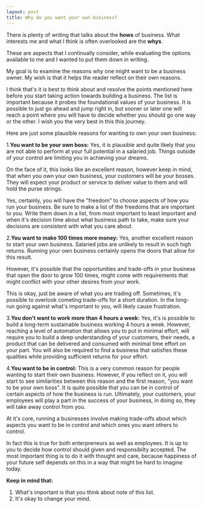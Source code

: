 ```yaml
---
layout: post
title: Why do you want your own business?
---
```


There is plenty of writing that talks about the **hows** of
business. What interests me and what I think is often overlooked are
the **whys**.


These are aspects that I continually consider, while evaluating the
options available to me and I wanted to put them down in writing.


My goal is to examine the reasons why one might want to be a business
owner. My wish is that it helps the reader reflect on their own
reasons.


I think that's it is best to think about and resolve the points
mentioned here before you start taking action towards building a
business. The list is important because it probes the foundational
values of your business. It is possible to just go ahead and jump
right in, but sooner or later one will reach a point where you will
have to decide whether you should go one way or the other. I wish you
the very best in this this journey.

Here are just some plausible reasons for wanting to own your own
business:

1.**You want to be your own boss:** Yes, it is plausible and quite likely
that you are not able to perform at your full potential in a salaried
job. Things outside of your control are limiting you in achieving your
dreams.


On the face of it, this looks like an excellent reason, however keep
in mind, that when you own your own business, your customers will be
your bosses. They will expect your product or service to deliver value
to them and will hold the purse strings.


Yes, certainly, you will have the "freedom" to choose aspects of how
you run your business. Be sure to make a list of the freedoms that are
important to you. Write them down in a list, from most important to
least important and when it's decision time about what business path
to take, make sure your decisions are consistent with what you care
about.


2.**You want to make 100 times more money:** Yes, another excellent
reason to start your own business. Salaried jobs are unlikely to
result in such high returns. Running your own business certainly opens
the doors that allow for this result.


However, it's possible that the opportunities and trade-offs in your
business that open the door to grow 100 times, might come with
requirements that might conflict with your other desires from your
work.


This is okay, just be aware of what you are trading off. Sometimes,
it's possible to overlook cometing trade-offs for a short duration. In
the long-run going against what's important to you, will likely cause
frustration.


3.**You don't want to work more than 4 hours a week:** Yes, it's is
possible to build a long-term sustainable business working 4 hours a
week. However, reaching a level of automation that allows you to put
in minimal effort, will require you to build a deep understanding of
your customers, their needs, a product that can be delivered and
consumed with minimal time effort on your part. You will also be
required to find a business that satisfies these qualities while
providing sufficient returns for your effort.

4.**You want to be in control:** This is a very common reason for
people wanting to start their own business. However, if you reflect on
it, you will start to see similarities between this reason and the
first reason, "you want to be your own boss". It is quite possible
that you can be in control of certain aspects of how the business is
run. Ultimately, your customers, your employees will play a part in
the success of your business, in doing so, they will take away control
from you.


At it's core, running a businesses involve making trade-offs about
which aspects you want to be in control and which ones you want others
to control.


In fact this is true for both enterpreneurs as well as employees. It
is up to you to decide how control should given and responsibilty
accepted. The most important thing is to do it with thought and care,
because happiness of your future self depends on this in a way that
might be hard to imagine today.


**Keep in mind that:**
1. What's important is that you think about note of this list.
2. It's okay to change your mind.
